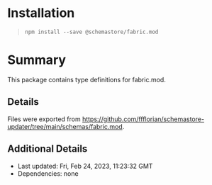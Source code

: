 # Installation
> `npm install --save @schemastore/fabric.mod`

# Summary
This package contains type definitions for fabric.mod.

## Details
Files were exported from https://github.com/ffflorian/schemastore-updater/tree/main/schemas/fabric.mod.

## Additional Details
* Last updated: Fri, Feb 24, 2023, 11:23:32 GMT
* Dependencies: none
